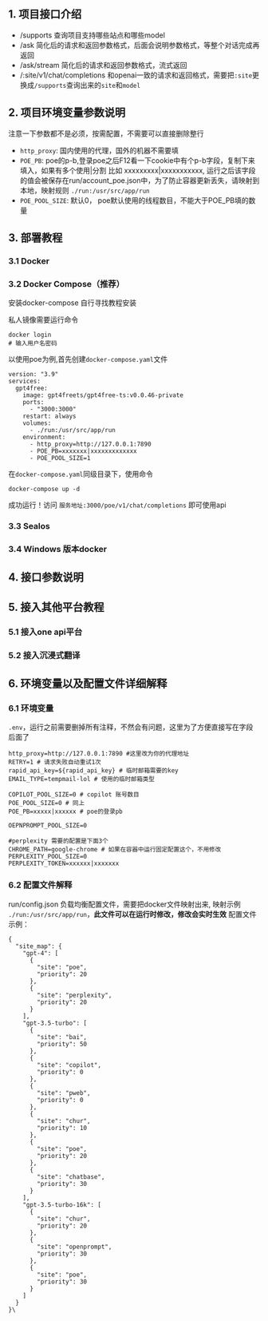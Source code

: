 ## 1. 项目接口介绍

- /supports 查询项目支持哪些站点和哪些model
- /ask 简化后的请求和返回参数格式，后面会说明参数格式，等整个对话完成再返回
- /ask/stream 简化后的请求和返回参数格式，流式返回
- /:site/v1/chat/completions 和openai一致的请求和返回格式，需要把`:site`更换成`/supports`查询出来的`site`和`model`

## 2. 项目环境变量参数说明

注意一下参数都不是必须，按需配置，不需要可以直接删除整行

- `http_proxy`: 国内使用的代理，国外的机器不需要填
- `POE_PB`: poe的p-b,登录poe之后F12看一下cookie中有个p-b字段，复制下来填入，如果有多个使用|分割 比如 xxxxxxxxx|xxxxxxxxxxx, 运行之后该字段的值会被保存在run/account_poe.json中，为了防止容器更新丢失，请映射到本地，映射规则       `./run:/usr/src/app/run`
- `POE_POOL_SIZE`: 默认0， poe默认使用的线程数目，不能大于POE_PB填的数量


## 3. 部署教程

### 3.1 Docker 
### 3.2 Docker Compose（推荐）

安装docker-compose 自行寻找教程安装

私人镜像需要运行命令
```shell
docker login
# 输入用户名密码
```
以使用poe为例,首先创建`docker-compose.yaml`文件
```
version: "3.9"
services:
  gpt4free:
    image: gpt4freets/gpt4free-ts:v0.0.46-private
    ports:
      - "3000:3000"
    restart: always
    volumes:
      - ./run:/usr/src/app/run
    environment:
      - http_proxy=http://127.0.0.1:7890
      - POE_PB=xxxxxxx|xxxxxxxxxxxxx
      - POE_POOL_SIZE=1
```
在`docker-compose.yaml`同级目录下，使用命令
```
docker-compose up -d
```
成功运行！访问 `服务地址:3000/poe/v1/chat/completions` 即可使用api

### 3.3 Sealos
### 3.4 Windows 版本docker

## 4. 接口参数说明

## 5. 接入其他平台教程

### 5.1 接入one api平台
### 5.2 接入沉浸式翻译

## 6. 环境变量以及配置文件详细解释

### 6.1 环境变量
`.env`，运行之前需要删掉所有注释，不然会有问题，这里为了方便直接写在字段后面了
```
http_proxy=http://127.0.0.1:7890 #这里改为你的代理地址
RETRY=1 # 请求失败自动重试1次
rapid_api_key=${rapid_api_key} # 临时邮箱需要的key
EMAIL_TYPE=tempmail-lol # 使用的临时邮箱类型

COPILOT_POOL_SIZE=0 # copilot 账号数目
POE_POOL_SIZE=0 # 同上
POE_PB=xxxxx|xxxxxx # poe的登录pb

OEPNPROMPT_POOL_SIZE=0

#perplexity 需要的配置是下面3个
CHROME_PATH=google-chrome # 如果在容器中运行固定配置这个，不用修改
PERPLEXITY_POOL_SIZE=0
PERPLEXITY_TOKEN=xxxxxx|xxxxxxx
```

### 6.2 配置文件解释
run/config.json 负载均衡配置文件，需要把docker文件映射出来, 映射示例 `./run:/usr/src/app/run`，**此文件可以在运行时修改，修改会实时生效**
配置文件示例：
```
{
  "site_map": {
    "gpt-4": [
      {
        "site": "poe",
        "priority": 20
      },
      {
        "site": "perplexity",
        "priority": 20
      }
    ],
    "gpt-3.5-turbo": [
      {
        "site": "bai",
        "priority": 50
      },
      {
        "site": "copilot",
        "priority": 0
      },
      {
        "site": "pweb",
        "priority": 0
      },
      {
        "site": "chur",
        "priority": 10
      },
      {
        "site": "poe",
        "priority": 20
      },
      {
        "site": "chatbase",
        "priority": 30
      }
    ],
    "gpt-3.5-turbo-16k": [
      {
        "site": "chur",
        "priority": 20
      },
      {
        "site": "openprompt",
        "priority": 30
      },
      {
        "site": "poe",
        "priority": 30
      }
    ]
  }
}\
```


